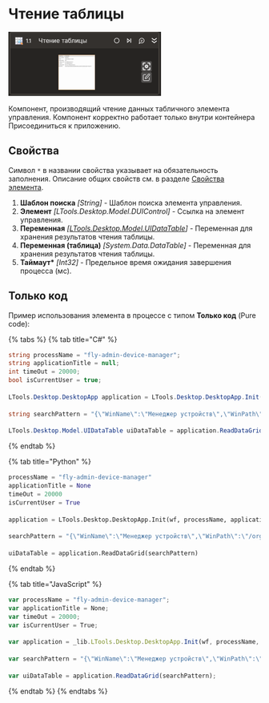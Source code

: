# Чтение таблицы

![](../../../resources/activities/basic/desktop/desktop-read-data-grid.png)

Компонент, производящий чтение данных табличного элемента управления. Компонент корректно работает только внутри контейнера Присоединиться к приложению.

## Свойства

Символ `*` в названии свойства указывает на обязательность заполнения. 
Описание общих свойств см. в разделе [Свойства элемента](https://docs.primo-rpa.ru/primo-rpa/primo-studio/process/elements#svoistva-elementa).

1. **Шаблон поиска** *[String]* - Шаблон поиска элемента управления.  
1. **Элемент** *[LTools.Desktop.Model.DUIControl]* - Ссылка на элемент управления.  
1. **Переменная** *[[LTools.Desktop.Model.UIDataTable](datatypes/uidatatable.md)]* - Переменная для хранения результатов чтения таблицы.  
1. **Переменная (таблица)** *[System.Data.DataTable]* - Переменная для хранения результатов чтения таблицы.  
1. **Таймаут\*** *[Int32]* - Предельное время ожидания завершения процесса (мс).

## Только код

Пример использования элемента в процессе с типом **Только код** (Pure code):

{% tabs %}
{% tab title="C#" %}
```csharp
string processName = "fly-admin-device-manager";
string applicationTitle = null;
int timeOut = 20000;
bool isCurrentUser = true;

LTools.Desktop.DesktopApp application = LTools.Desktop.DesktopApp.Init(wf, processName, applicationTitle, timeOut, isCurrentUser, LTools.Desktop.Model.DesktopTypes.UIAUTOMATION);

string searchPattern = "{\"WinName\":\"Менеджер устройств\",\"WinPath\":\"/org/a11y/atspi/accessible/2147483675\",\"WinId\":-1,\"AppName\":\"fly-admin-device-manager\",\"Items\":[{\"Name\":\"\",\"Role\":\"tree\",\"Description\":\"\",\"Index\":1,\"Items\":[]}]}";

LTools.Desktop.Model.UIDataTable uiDataTable = application.ReadDataGrid(searchPattern);
```
{% endtab %}

{% tab title="Python" %}
```python
processName = "fly-admin-device-manager"
applicationTitle = None
timeOut = 20000
isCurrentUser = True

application = LTools.Desktop.DesktopApp.Init(wf, processName, applicationTitle, timeOut, isCurrentUser, LTools.Desktop.Model.DesktopTypes.UIAUTOMATION)

searchPattern = "{\"WinName\":\"Менеджер устройств\",\"WinPath\":\"/org/a11y/atspi/accessible/2147483675\",\"WinId\":-1,\"AppName\":\"fly-admin-device-manager\",\"Items\":[{\"Name\":\"\",\"Role\":\"tree\",\"Description\":\"\",\"Index\":1,\"Items\":[]}]}"

uiDataTable = application.ReadDataGrid(searchPattern)
```
{% endtab %}

{% tab title="JavaScript" %}
```javascript
var processName = "fly-admin-device-manager";
var applicationTitle = None;
var timeOut = 20000;
var isCurrentUser = True;

var application = _lib.LTools.Desktop.DesktopApp.Init(wf, processName, applicationTitle, timeOut, isCurrentUser, _lib.LTools.Desktop.Model.DesktopTypes.UIAUTOMATION);

var searchPattern = "{\"WinName\":\"Менеджер устройств\",\"WinPath\":\"/org/a11y/atspi/accessible/2147483675\",\"WinId\":-1,\"AppName\":\"fly-admin-device-manager\",\"Items\":[{\"Name\":\"\",\"Role\":\"tree\",\"Description\":\"\",\"Index\":1,\"Items\":[]}]}";

var uiDataTable = application.ReadDataGrid(searchPattern);
```
{% endtab %}
{% endtabs %}
